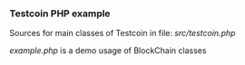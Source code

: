### Testcoin PHP example

Sources for main classes of Testcoin in file: _src/testcoin.php_

_example.php_ is a demo usage of BlockChain classes